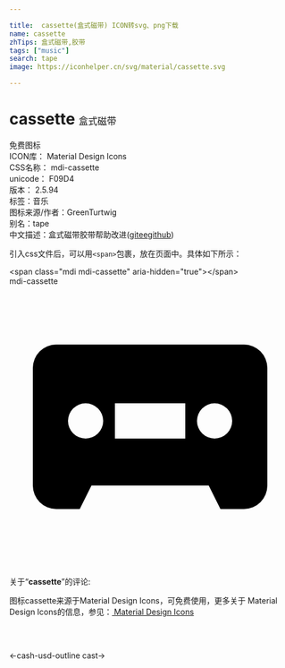 ```yaml
---

title:  cassette(盒式磁带) ICON转svg、png下载
name: cassette
zhTips: 盒式磁带,胶带
tags: ["music"]
search: tape
image: https://iconhelper.cn/svg/material/cassette.svg

---
```


# cassette  <small style="font-size: 60%;font-weight: 100">盒式磁带</small>


<div class="detail-page">
<p>
<span><span class="badge-success badge">免费图标</span> </span>
<br/>
<span>
ICON库：
<span class="badge-secondary badge">Material Design Icons</span> 
</span>
<br/>
<span>
CSS名称：
<span class="badge-secondary badge">mdi-cassette</span> 
</span>
<br/>
<span>
unicode：
<span class="badge-secondary badge">F09D4</span> 
<copy-btn content='F09D4' btn-title=""></copy-btn>
<copy-btn :content='String.fromCodePoint(parseInt("F09D4", 16))' btn-title="复制U"></copy-btn>
</span>
<br/>
<span>
版本：
<span class="badge-secondary badge">2.5.94</span> 
</span><br/><span>标签：<span class="badge-light badge"><router-link to="/tags/music.html">音乐</router-link></span></span>
<br/>
<span>图标来源/作者：<span class="badge-light badge">GreenTurtwig</span></span> 
<br/>
<span>别名：<span class="badge-light badge">tape</span></span><br/><span class="zh-detail">中文描述：<span class="badge-primary badge">盒式磁带</span><span class="badge-primary badge">胶带</span><span class="help-link"><span>帮助改进</span>(<a href="https://gitee.com/liuwave/icon-helper/edit/master/json/material/cassette.json" target="_blank" rel="noopener noreferrer">gitee</a><a href="https://github.com/liuwave/icon-helper/edit/master/json/material/cassette.json" target="_blank" rel="noopener noreferrer">github</a></span>)</span><br/>
</p>
</div>
<div class="alert alert-dark">
  <i class="mdi mdi-cassette mdi-48px"></i>
  <i class="mdi mdi-cassette mdi-36px"></i>
  <i class="mdi mdi-cassette mdi-24px"></i>
  <i class="mdi mdi-cassette mdi-18px"></i>
</div>
<div>
  <p>引入css文件后，可以用<code>&lt;span&gt;</code>包裹，放在页面中。具体如下所示：    
  </p>
  <div class="alert alert-primary" style="font-size: 14px">
    &lt;span class="mdi mdi-cassette" aria-hidden="true"&gt;&lt;/span&gt;
    <copy-btn content='<span class="mdi mdi-cassette" aria-hidden="true"></span>'></copy-btn>
  </div>
  <div class="alert alert-secondary">
    <i class="mdi mdi-cassette"
    style="font-size: 24px"
    aria-hidden="true"></i> mdi-cassette
    <copy-btn content="mdi-cassette" btn-title="复制图标名称"></copy-btn>
  </div>
</div>
<div id="svg" class="svg-wrap">
<svg xmlns="http://www.w3.org/2000/svg" viewBox="0 0 24 24"><path d="M4,5A2,2 0 0,0 2,7V17A2,2 0 0,0 4,19H6L7,17H17L18,19H20A2,2 0 0,0 22,17V7A2,2 0 0,0 20,5H4M6.5,10A1.5,1.5 0 0,1 8,11.5A1.5,1.5 0 0,1 6.5,13A1.5,1.5 0 0,1 5,11.5A1.5,1.5 0 0,1 6.5,10M9,10H15V13H9V10M17.5,10A1.5,1.5 0 0,1 19,11.5A1.5,1.5 0 0,1 17.5,13A1.5,1.5 0 0,1 16,11.5A1.5,1.5 0 0,1 17.5,10Z" /></svg>
</div>
<detail full-name='mdi-cassette'></detail>
<div class="icon-detail__container">
<p>关于“<b>cassette</b>”的评论:</p>
</div>
<Vssue title="关于“cassette”的评论" />    
<div><p>图标cassette来源于Material Design Icons，可免费使用，更多关于 Material Design Icons的信息，参见：<a target="_blank" href="https://iconhelper.cn/material.html"> Material Design Icons</a>
</p></div>

<div style="padding:2rem 0 " class="page-nav"><p class="inner"><span class="prev">←<router-link to="/icon/cash-usd-outline.html">cash-usd-outline</router-link></span> <span class="next"><router-link to="/icon/cast.html">cast</router-link>→</span></p></div>

